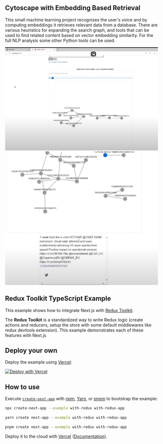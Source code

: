 
## Cytoscape with Embedding Based Retrieval 

This small machine learning project recognizes the user's voice and by computing embeddings it retrieves relevant data from a database. There are various heuristics for expanding the search graph, and tools that can be used to find related content based on vector embedding similarity. For the full NLP analysis some other Python tools can be used.

![screenshot1](Images/func-1.PNG)
![screenshot1](Images/func-2.PNG)

## Redux Toolkit TypeScript Example

This example shows how to integrate Next.js with [Redux Toolkit](https://redux-toolkit.js.org).

The **Redux Toolkit** is a standardized way to write Redux logic (create actions and reducers, setup the store with some default middlewares like redux devtools extension). This example demonstrates each of these features with Next.js

## Deploy your own

Deploy the example using [Vercel](https://vercel.com?utm_source=github&utm_medium=readme&utm_campaign=next-example):

[![Deploy with Vercel](https://vercel.com/button)](https://vercel.com/new/clone?repository-url=https://github.com/vercel/next.js/tree/canary/examples/with-redux&project-name=with-redux&repository-name=with-redux)

## How to use

Execute [`create-next-app`](https://github.com/vercel/next.js/tree/canary/packages/create-next-app) with [npm](https://docs.npmjs.com/cli/init), [Yarn](https://yarnpkg.com/lang/en/docs/cli/create/), or [pnpm](https://pnpm.io) to bootstrap the example:

```bash
npx create-next-app --example with-redux with-redux-app
```

```bash
yarn create next-app --example with-redux with-redux-app
```

```bash
pnpm create next-app --example with-redux with-redux-app
```

Deploy it to the cloud with [Vercel](https://vercel.com/new?utm_source=github&utm_medium=readme&utm_campaign=next-example) ([Documentation](https://nextjs.org/docs/deployment)).
